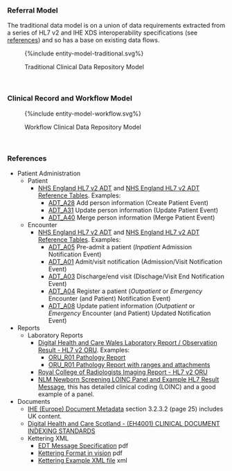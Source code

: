 
### Referral Model 

The traditional data model is on a union of data requirements extracted from a series of HL7 v2 and IHE XDS interoperability specifications (see [references](#references)) and so has a base on existing data flows. 

<figure>
{%include entity-model-traditional.svg%}
<p id="fX.X.X.X-X" class="figureTitle">Traditional Clinical Data Repository Model</p>
</figure>
<br clear="all">

### Clinical Record and Workflow Model

<figure>
{%include entity-model-workflow.svg%}
<p id="fX.X.X.X-X" class="figureTitle">Workflow Clinical Data Repository Model</p>
</figure>
<br clear="all">


### References

- Patient Administration
  - Patient 
    - [NHS England HL7 v2 ADT](NHS/HSCIC-ITK-HL7-V2-Message-Specifications.pdf) and [NHS England HL7 v2 ADT Reference Tables](NHS/HSCIC-ITK-HL7-V2-Reference-Tables.pdf). Examples:
      - [ADT_A28](ADT/A28_Example.txt) Add person information (Create Patient Event)
      - [ADT_A31](ADT/A31_example.txt) Update person information (Update Patient Event)
      - [ADT_A40](ADT/A40_Example.txt) Merge person information (Merge Patient Event)
  - Encounter
    - [NHS England HL7 v2 ADT](NHS/HSCIC-ITK-HL7-V2-Message-Specifications.pdf) and [NHS England HL7 v2 ADT Reference Tables](NHS/HSCIC-ITK-HL7-V2-Reference-Tables.pdf). Examples:
      - [ADT_A05](ADT/A05_Example.txt) Pre-admit a patient (*Inpatient* Admission Notification Event)
      - [ADT_A01](ADT/A01_example.txt) Admit/visit notification (Admission/Visit Notification Event)
      - [ADT_A03](ADT/A03_example.txt) Discharge/end visit (Dischage/Visit End Notification Event)
      - [ADT_A04](ADT/A04_example.txt) Register a patient (*Outpatient* or *Emergency* Encounter (and Patient) Notification Event)
      - [ADT_A08](ADT/A08_example.txt) Update patient information (*Outpatient* or *Emergency* Encounter (and Patient) Updated Notification Event)
- Reports 
  - Laboratory Reports
    - [Digital Health and Care Wales Laboratory Report / Observation Result  - HL7 v2 ORU](NHS/DHCW-HL7v25-ORUR01-Specification.pdf). Examples:
      - [ORU_R01 Pathology Report](ORU/DHCW-Example-Pathology-Report-HL7v2ORU.txt)
      - [ORU_R01 Pathology Report with ranges and attachments](ORU/DHCW-Example-PathologyReport-withAttachementsAndRanges-HL7v2ORU.txt)
    - [Royal College of Radiologists Imaging Report - HL7 v2 ORU](https://www.rcr.ac.uk/media/wwtp2mif/rcr-publications_radiology-reporting-networks-understanding-the-technical-options_march-2022.pdf)
    - [NLM Newborn Screening LOINC Panel and Example HL7 Result Message](https://lhncbc.nlm.nih.gov/newbornscreeningcodes/nb/sc/constructingNBSHL7messages.html), this has detailed clinical coding (LOINC) and a good example of a panel.
- Documents
  - [IHE (Europe) Document Metadata](https://www.ihe-europe.net/sites/default/files/2017-11/IHE_ITI_XDS_Metadata_Guidelines_v1.0.pdf) section 3.2.3.2 (page 25) includes UK content.
  - [Digital Health and Care Scotland - (EH4001) CLINICAL DOCUMENT INDEXING STANDARDS ](https://www.digihealthcare.scot/app/uploads/2024/05/CDI-Standard-V4.5-FINAL.pdf)
  - Kettering XML
    - [EDT Message Specification](kettering/EDT_Message_Specification_v3.0.7.pdf) pdf
    - [Kettering Format in vision](kettering/Kettering_Format_Messages_in_Vision.pdf) pdf
    - [Kettering Example XML file](kettering/KetteringExample.xml) xml
